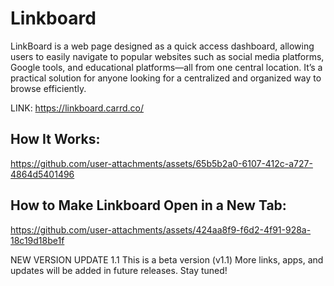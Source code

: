 # Linkboard
LinkBoard is a web page designed as a quick access dashboard, allowing users to easily navigate to popular websites such as social media platforms, Google tools, and educational platforms—all from one central location. It’s a practical solution for anyone looking for a centralized and organized way to browse efficiently.

LINK: https://linkboard.carrd.co/

## How It Works:

https://github.com/user-attachments/assets/65b5b2a0-6107-412c-a727-4864d5401496

## How to Make Linkboard Open in a New Tab:

https://github.com/user-attachments/assets/424aa8f9-f6d2-4f91-928a-18c19d18be1f

NEW VERSION UPDATE 1.1
This is a beta version (v1.1) More links, apps, and updates will be added in future releases. Stay tuned!
